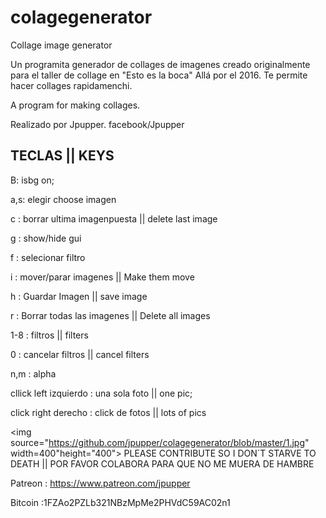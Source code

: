 # colagegenerator
Collage image generator

Un programita generador de collages de imagenes creado originalmente para el taller de collage en "Esto es la boca" Allá por el 2016. Te permite hacer collages rapidamenchi.

A program for making collages.

Realizado por Jpupper.
facebook/Jpupper

<h2>TECLAS || KEYS</h2>
B: isbg on;

a,s: elegir choose imagen

c : borrar ultima imagenpuesta || delete last image

g : show/hide gui

f : selecionar filtro 

i : mover/parar imagenes || Make them move

h : Guardar Imagen || save image

r : Borrar todas las imagenes || Delete all images

1-8 : filtros || filters

0 : cancelar filtros || cancel filters

n,m : alpha

cllick left izquierdo : una sola foto || one pic;

click right derecho : click de fotos  || lots of pics


<img source="https://github.com/jpupper/colagegenerator/blob/master/1.jpg" width=400"height="400">
PLEASE CONTRIBUTE SO I DON´T STARVE TO DEATH || POR FAVOR COLABORA PARA QUE NO ME MUERA DE HAMBRE

Patreon : https://www.patreon.com/jpupper

Bitcoin :1FZAo2PZLb321NBzMpMe2PHVdC59AC02n1
